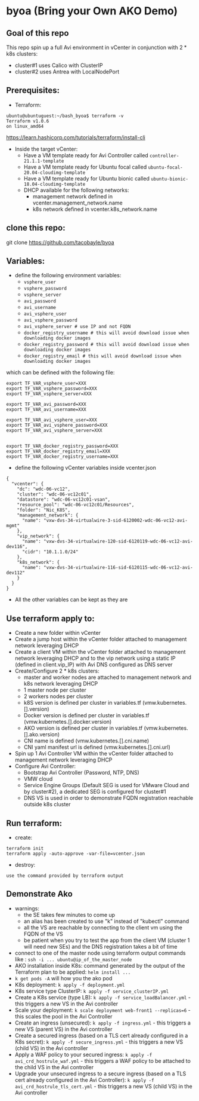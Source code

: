 # byoa (Bring your Own AKO Demo)

## Goal of this repo
This repo spin up a full Avi environment in vCenter in conjunction with 2 * k8s clusters:
- cluster#1 uses Calico with ClusterIP
- cluster#2 uses Antrea with LocalNodePort

## Prerequisites:
- Terraform:
```shell
ubuntu@ubuntuguest:~/bash_byoa$ terraform -v
Terraform v1.0.6
on linux_amd64
```
https://learn.hashicorp.com/tutorials/terraform/install-cli

- Inside the target vCenter:
  - Have a VM template ready for Avi Controller called ```controller-21.1.1-template```
  - Have a VM template ready for Ubuntu focal called ```ubuntu-focal-20.04-cloudimg-template```
  - Have a VM template ready for Ubuntu bionic called ```ubuntu-bionic-18.04-cloudimg-template```
  - DHCP available for the following networks:
    - management network defined in vcenter.management_network.name
    - k8s network defined in vcenter.k8s_network.name


## clone this repo:

git clone https://github.com/tacobayle/byoa

## Variables:
- define the following environment variables:
  - ```vsphere_user```
  - ```vsphere_password```
  - ```vsphere_server```
  - ```avi_password```
  - ```avi_username```
  - ```avi_vsphere_user```
  - ```avi_vsphere_password```
  - ```avi_vsphere_server # use IP and not FQDN```
  - ```docker_registry_username # this will avoid download issue when downloading docker images```
  - ```docker_registry_password # this will avoid download issue when downloading docker images```
  - ```docker_registry_email # this will avoid download issue when downloading docker images```

which can be defined with the following file:

```
export TF_VAR_vsphere_user=XXX
export TF_VAR_vsphere_password=XXX
export TF_VAR_vsphere_server=XXX

export TF_VAR_avi_password=XXX
export TF_VAR_avi_username=XXX

export TF_VAR_avi_vsphere_user=XXX
export TF_VAR_avi_vsphere_password=XXX
export TF_VAR_avi_vsphere_server=XXX


export TF_VAR_docker_registry_password=XXX
export TF_VAR_docker_registry_email=XXX
export TF_VAR_docker_registry_username=XXX
```

- define the following vCenter variables inside vcenter.json
```
{
  "vcenter": {
    "dc": "wdc-06-vc12",
    "cluster": "wdc-06-vc12c01",
    "datastore": "wdc-06-vc12c01-vsan",
    "resource_pool": "wdc-06-vc12c01/Resources",
    "folder": "Nic_K8S",
    "management_network": {
      "name": "vxw-dvs-34-virtualwire-3-sid-6120002-wdc-06-vc12-avi-mgmt"
    },
    "vip_network": {
      "name": "vxw-dvs-34-virtualwire-120-sid-6120119-wdc-06-vc12-avi-dev116",
      "cidr": "10.1.1.0/24"
    },
    "k8s_network": {
      "name": "vxw-dvs-34-virtualwire-116-sid-6120115-wdc-06-vc12-avi-dev112"
    }
  }
}
```

- All the other variables can be kept as they are


## Use terraform apply to:
- Create a new folder within vCenter
- Create a jump host within the vCenter folder attached to management network leveraging DHCP
- Create a client VM within the vCenter folder attached to management network leveraging DHCP and to the vip network using a static IP (defined in client.vip_IP) with Avi DNS configured as DNS server
- Create/Configure 2 * k8s clusters:
  - master and worker nodes are attached to management network and k8s network leveraging DHCP
  - 1 master node per cluster
  - 2 workers nodes per cluster
  - k8S version is defined per cluster in variables.tf (vmw.kubernetes.[].version)
  - Docker version is defined per cluster in variables.tf (vmw.kubernetes.[].docker.version)
  - AKO version is defined per cluster in variables.tf (vmw.kubernetes.[].ako.version)
  - CNI name is defined (vmw.kubernetes.[].cni.name)
  - CNI yaml manifest url is defined (vmw.kubernetes.[].cni.url)
- Spin up 1 Avi Controller VM within the vCenter folder attached to management network leveraging DHCP
- Configure Avi Controller:
  - Bootstrap Avi Controller (Password, NTP, DNS)
  - VMW cloud
  - Service Engine Groups (Default SEG is used for VMware Cloud and by cluster#2), a dedicated SEG is configured for cluster#1
  - DNS VS is used in order to demonstrate FQDN registration reachable outside k8s cluster
  

## Run terraform:
- create:
```
terraform init
terraform apply -auto-approve -var-file=vcenter.json
```
- destroy:
```
use the command provided by terraform output
```

## Demonstrate Ako
- warnings: 
  - the SE takes few minutes to come up
  - an alias has been created to use "k" instead of "kubectl" command
  - all the VS are reachable by connecting to the client vm using the FQDN of the VS
  - be patient when you try to test the app from the client VM (cluster 1 will need new SEs) and the DNS registration takes a bit of time
- connect to one of the master node using terraform output commands like : ```ssh -i ... ubuntu@ip_of_the_master_node```
- AKO installation inside K8s: command generated by the output of the Terraform plan to be applied: ```helm install ...```
- ```k get pods -A``` will how you the ako pod  
- K8s deployment:  ```k apply -f deployment.yml```
- K8s service type ClusterIP: ```k apply -f service_clusterIP.yml```
- Create a K8s service (type LB): ```k apply -f service_loadBalancer.yml``` - this triggers a new VS in the Avi controller
- Scale your deployment: ```k scale deployment web-front1 --replicas=6``` - this scales the pool in the Avi Controller
- Create an ingress (unsecured): ```k apply -f ingress.yml``` - this triggers a new VS (parent VS) in the Avi controller 
- Create a secured ingress (based on a TLS cert already configured in a K8s secret): ```k apply -f secure_ingress.yml``` - this triggers a new VS (child VS) in the Avi controller
- Apply a WAF policy to your secured ingress: ```k apply -f avi_crd_hostrule_waf.yml``` - this triggers a WAF policy to be attached to the child VS in the Avi controller
- Upgrade your unsecured ingress to a secure ingress (based on a TLS cert already configured in the Avi Controller): ```k apply -f avi_crd_hostrule_tls_cert.yml``` - this triggers a new VS (child VS) in the Avi controller